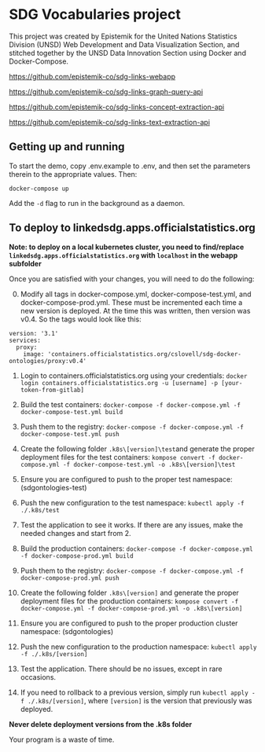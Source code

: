 # SDG Vocabularies project

This project was created by Epistemik for the United Nations Statistics Division (UNSD) Web Development and Data Visualization Section, and stitched together by the UNSD Data Innovation Section using Docker and Docker-Compose.

https://github.com/epistemik-co/sdg-links-webapp

https://github.com/epistemik-co/sdg-links-graph-query-api

https://github.com/epistemik-co/sdg-links-concept-extraction-api

https://github.com/epistemik-co/sdg-links-text-extraction-api

## Getting up and running

To start the demo, copy .env.example to .env, and then set the parameters therein to the appropriate values. Then:

`docker-compose up`

Add the `-d` flag to run in the background as a daemon.

## To deploy to linkedsdg.apps.officialstatistics.org

**Note: to deploy on a local kubernetes cluster, you need to find/replace `linkedsdg.apps.officialstatistics.org` with `localhost` in the webapp subfolder**

Once you are satisfied with your changes, you will need to do the following:

0. Modify all tags in docker-compose.yml, docker-compose-test.yml, and docker-compose-prod.yml. These must be incremented each time a new version is deployed. At the time this was written, then version was v0.4. So the tags would look like this: 

```
version: '3.1'
services: 
  proxy: 
    image: 'containers.officialstatistics.org/cslovell/sdg-docker-ontologies/proxy:v0.4'
```

1. Login to containers.officialstatistics.org using your credentials: `docker login containers.officialstatistics.org -u [username] -p [your-token-from-gitlab]`

2. Build the test containers: `docker-compose -f docker-compose.yml -f docker-compose-test.yml build`

3. Push them to the registry: `docker-compose -f docker-compose.yml -f docker-compose-test.yml push`

4. Create the following folder `.k8s\[version]\test`and generate the proper deployment files for the test containers: `kompose convert -f docker-compose.yml -f docker-compose-test.yml -o .k8s\[version]\test`

5. Ensure you are configured to push to the proper test namespace: (sdgontologies-test)

6. Push the new configuration to the test namespace: `kubectl apply -f ./.k8s/test`

7. Test the application to see it works. If there are any issues, make the needed changes and start from 2.

8. Build the production containers: `docker-compose -f docker-compose.yml -f docker-compose-prod.yml build`

9. Push them to the registry: `docker-compose -f docker-compose.yml -f docker-compose-prod.yml push`

10. Create the following folder `.k8s\[version]` and generate the proper deployment files for the production containers: `kompose convert -f docker-compose.yml -f docker-compose-prod.yml -o .k8s\[version]`

11. Ensure you are configured to push to the proper production cluster namespace: (sdgontologies)

12. Push the new configuration to the production namespace: `kubectl apply -f ./.k8s/[version]`

13. Test the application. There should be no issues, except in rare occasions.

14. If you need to rollback to a previous version, simply run `kubectl apply -f ./.k8s/[version]`, where `[version]` is the version that previously was deployed. 

**Never delete deployment versions from the .k8s folder**

Your program is a waste of time. 